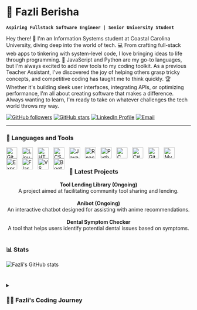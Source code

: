 # 🤖 Fazli Berisha

**`Aspiring Fullstack Software Engineer | Senior University Student`**

Hey there! 👋 I'm an Information Systems student at Coastal Carolina University, diving deep into the world of tech. 💻 From crafting full-stack web apps to tinkering with system-level code, I love bringing ideas to life through programming. 🚀 JavaScript and Python are my go-to languages, but I'm always excited to add new tools to my coding toolkit. As a previous Teacher Assistant, I've discovered the joy of helping others grasp tricky concepts, and competitive coding has taught me to think quickly. 🏆 Whether it's building sleek user interfaces, integrating APIs, or optimizing performance, I'm all about creating software that makes a difference. Always wanting to learn, I'm ready to take on whatever challenges the tech world throws my way. 

<p align="left">
   <!-- GitHub Followers -->
   <a href="https://github.com/FazliBerisha?tab=followers">
      <img alt="GitHub followers" title="Follow me on GitHub" src="https://custom-icon-badges.demolab.com/github/followers/FazliBerisha?color=236ad3&labelColor=1155ba&style=for-the-badge&logo=person-add&label=Follow&logoColor=white"/></a>
   
   <!-- GitHub Stars -->
   <a href="https://github.com/FazliBerisha?tab=repositories&sort=stargazers">
      <img alt="GitHub stars" title="Total stars on GitHub" src="https://custom-icon-badges.demolab.com/github/stars/FazliBerisha?color=55960c&style=for-the-badge&labelColor=488207&logo=star"/></a>

   <!-- LinkedIn Profile -->
   <a href="https://www.linkedin.com/in/fazli-berisha-709718236/">
      <img alt="LinkedIn Profile" title="Connect with me on LinkedIn" src="https://custom-icon-badges.demolab.com/badge/-LinkedIn-blue?style=for-the-badge&logo=linkedin&logoColor=white&labelColor=0077B5"/></a>

   <!-- Email -->
   <a href="fazliberisha03@gmail.com">
      <img alt="Email" title="Send me an email" src="https://custom-icon-badges.demolab.com/badge/-Email-c14438?style=for-the-badge&logo=gmail&logoColor=white&labelColor=DB4437"/></a>
</p>

---

### 🧰 Languages and Tools

<img align="left" alt="Git" width="30px" style="padding-right:10px;" src="https://cdn.jsdelivr.net/gh/devicons/devicon/icons/git/git-original.svg" />
<img align="left" alt="Linux" width="30px" style="padding-right:10px;" src="https://cdn.jsdelivr.net/gh/devicons/devicon/icons/linux/linux-original.svg" />
<img align="left" alt="HTML" width="30px" style="padding-right:10px;" src="https://cdn.jsdelivr.net/gh/devicons/devicon/icons/html5/html5-plain.svg" />
<img align="left" alt="CSS" width="30px" style="padding-right:10px;" src="https://cdn.jsdelivr.net/gh/devicons/devicon/icons/css3/css3-plain.svg" />
<img align="left" alt="JavaScript" width="30px" style="padding-right:10px;" src="https://cdn.jsdelivr.net/gh/devicons/devicon/icons/javascript/javascript-plain.svg" />
<img align="left" alt="React" width="30px" style="padding-right:10px;" src="https://cdn.jsdelivr.net/gh/devicons/devicon/icons/react/react-original.svg" />
<img align="left" alt="Python" width="30px" style="padding-right:10px;" src="https://cdn.jsdelivr.net/gh/devicons/devicon/icons/python/python-plain.svg" />
<img align="left" alt="C" width="30px" style="padding-right:10px;" src="https://cdn.jsdelivr.net/gh/devicons/devicon/icons/c/c-original.svg" />
<img align="left" alt="C#" width="30px" style="padding-right:10px;" src="https://cdn.jsdelivr.net/gh/devicons/devicon/icons/csharp/csharp-original.svg" />
<img align="left" alt="GitHub" width="30px" style="padding-right:10px;" src="https://cdn.jsdelivr.net/gh/devicons/devicon/icons/github/github-original.svg" />
<img align="left" alt="MySQL" width="30px" style="padding-right:10px;" src="https://cdn.jsdelivr.net/gh/devicons/devicon/icons/mysql/mysql-original.svg" />

<!-- Express -->
<img align="left" alt="Express" width="30px" style="padding-right:10px;" src="https://cdn.jsdelivr.net/gh/devicons/devicon/icons/express/express-original.svg" />

<!-- Flask -->
<img align="left" alt="Flask" width="30px" style="padding-right:10px;" src="https://cdn.jsdelivr.net/gh/devicons/devicon/icons/flask/flask-original.svg" />

<!-- Visual Studio Code -->
<img align="left" alt="VS Code" width="30px" style="padding-right:10px;" src="https://cdn.jsdelivr.net/gh/devicons/devicon/icons/vscode/vscode-original.svg" />

<!-- Bootstrap -->
<img align="left" alt="Bootstrap" width="30px" style="padding-right:10px;" src="https://cdn.jsdelivr.net/gh/devicons/devicon/icons/bootstrap/bootstrap-original.svg" />

<br />

#

### 🚀 Latest Projects

<p align="center">
   <strong>Tool Lending Library (Ongoing)</strong><br />
   A project aimed at facilitating community tool sharing and lending.<br /><br />
   <strong>Anibot (Ongoing)</strong><br />
   An interactive chatbot designed for assisting with anime recommendations.<br /><br />
   <strong>Dental Symptom Checker</strong><br />
   A tool that helps users identify potential dental issues based on symptoms.
</p>

#

### 📊 Stats

![Fazli's GitHub stats](https://github-readme-stats.vercel.app/api?username=FazliBerisha&show_icons=true&theme=gruvbox)

#

<details>
 <summary><h3>👨‍💻 Fazli's Coding Journey</h3></summary>
I began my coding journey as a naive computer science student, eager to absorb everything I could about the programming world—code, databases, algorithms, Linux, theory. During this time, I self-taught web development with a dream of building my own app. However, my ambition soon shifted toward mastering Python, a passion I hoped would lead me to a full-stack software engineering job after graduation. Yet, another ambition has always lingered in the background: the dream of starting my own company. Eventually, I switched my major to Information Systems to pursue programming full-time, dedicating myself to this new path. However, I often reflect on the choice I made to prioritize a stable job over my original dream of creating my own company. Now, I've taken the leap away from that safety net, venturing into the uncharted territory of becoming a potential startup founder. While it has been rewarding, I found myself slipping back into comfort. It's easier to stay in familiar routines than to take the risks necessary to bring my ideas to life. But I feel a growing desire to get back on that path, to fulfill the dream I once had of building my own product. To make this happen, I plan to streamline my focus and dedicate more time to realizing this goal in 2025. I'm committed to taking the necessary steps now to prepare for this new chapter. Stay tuned—I'm ready to embrace the challenges ahead and turn my vision into reality.

[website]: https://2025-portfolio.vercel.app/
